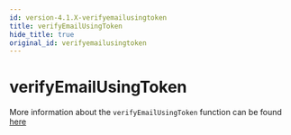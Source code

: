 ```yaml
---
id: version-4.1.X-verifyemailusingtoken
title: verifyEmailUsingToken
hide_title: true
original_id: verifyemailusingtoken
---
```


# verifyEmailUsingToken

More information about the `verifyEmailUsingToken` function can be found [here](../emailpassword/verifyemailusingtoken)